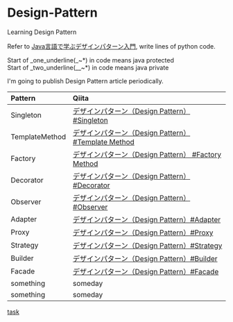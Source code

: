 # Design-Pattern
Learning Design Pattern

Refer to [Java言語で学ぶデザインパターン入門](http://goo.gl/MXvJ), write lines of python code.

Start of \_one_underline(\_~\*) in code means java protected<br>
Start of \_two_underline(\__~\*) in code means java private

I'm going to publish Design Pattern article periodically.

| Pattern | Qiita |
|:--------|:------|
| Singleton | [デザインパターン（Design Pattern）#Singleton](http://qiita.com/nirperm/items/af1f83925ba43dbf22eb) |
| TemplateMethod | [デザインパターン（Design Pattern） #Template Method](http://qiita.com/nirperm/items/9651c1e0b29cdc31f064)|
| Factory | [デザインパターン（Design Pattern） #Factory Method](http://qiita.com/nirperm/items/2b979808a025652cbea4)|
| Decorator |[デザインパターン（Design Pattern）#Decorator](http://qiita.com/nirperm/items/398cb970826fa972a94f)|
| Observer | [デザインパターン（Design Pattern）#Observer](http://qiita.com/nirperm/items/60ebc707bf35a836f637) |
| Adapter | [デザインパターン（Design Pattern）#Adapter](http://qiita.com/nirperm/items/2b5c6f39beb70448e6c1) |
| Proxy | [デザインパターン（Design Pattern）#Proxy](http://qiita.com/nirperm/items/cb200058edb935adb26c) |
| Strategy | [デザインパターン（Design Pattern）#Strategy](http://qiita.com/nirperm/items/a4e7c3c5c8f46235be9c) |
| Builder | [デザインパターン（Design Pattern）#Builder](http://qiita.com/nirperm/items/2824b11ee006d5e2662f) |
| Facade | [デザインパターン（Design Pattern）#Facade](http://qiita.com/nirperm/items/9236663abc7e96736af4) |
| something | someday |
| something | someday |

[task](https://github.com/Nirperm/Design-Pattern/issues/2)
